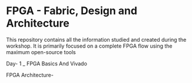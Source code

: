 # FPGA - Fabric, Design and Architecture
  This repository contains all the information studied and created during the workshop. It is primarily focused on a complete FPGA flow using the maximum open-source tools 
  
  
  
  Day- 1 _ FPGA Basics And Vivado
  
  FPGA Architecture- 
  
  




